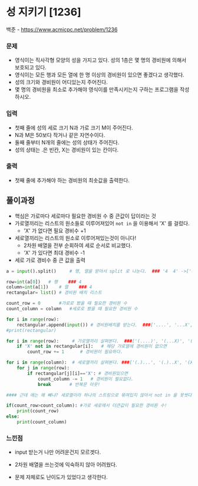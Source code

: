 # 성 지키기 [1236]

백준 - https://www.acmicpc.net/problem/1236



### 문제

-  영식이는 직사각형 모양의 성을 가지고 있다. 성의 1층은 몇 명의 경비원에 의해서 보호되고 있다. 
-  영식이는 모든 행과 모든 열에 한 명 이상의 경비원이 있으면 좋겠다고 생각했다.
-  성의 크기와 경비원이 어디있는지 주어진다.
-  몇 명의 경비원을 최소로 추가해야 영식이를 만족시키는지 구하는 프로그램을 작성하시오.



### 입력

- 첫째 줄에 성의 세로 크기 N과 가로 크기 M이 주어진다. 
- N과 M은 50보다 작거나 같은 자연수이다. 
- 둘째 줄부터 N개의 줄에는 성의 상태가 주어진다. 
- 성의 상태는 .은 빈칸, X는 경비원이 있는 칸이다.



### 출력

- 첫째 줄에 추가해야 하는 경비원의 최솟값을 출력한다.

  


## 풀이과정



- 핵심은 가로마다 세로마다 필요한 경비원 수 중 큰값이 답이라는 것
- 가로열끼리는 리스트의 원소들로 이루어져있어 `not in` 을 이용해서 'X' 를 걸렀다.
  - 'X' 가 없다면 필요 경비수 +1
- 세로열끼리는 리스트의 원소로 이루어져있는것이 아니다!
  - 2차원 배열을 전부 순회하여 세로 순서로 비교했다.
  - 'X' 가 있다면  최대 경비수 -1   
- 세로 가로 경비수 중 큰 값을 출력



```python
a = input().split()     # 행, 열을 받아서 split 로 나눈다.  ### '4  4' ->['4','4']

row=int(a[0])   # 행    ### 4
column=int(a[1])    # 열    ### 4
rectangular= list() # 경비원 배치 리스트

count_row = 0       #가로로 봤을 때 필요한 경비원 수  
count_column = column   #세로로 봤을 때 필요한 경비원 수

for i in range(row):
    rectangular.append(input()) # 경비원배치를 받는다.  ###['....', '...X', 'X...', '....']
#print(rectangular)

for i in range(row):     # 가로열끼리 살펴본다.  ###['(....)', '(...X)', '(X...)', '(....)']
    if 'X' not in rectangular[i]:   # 해당 가로열에 경비원이 없으면
        count_row += 1      # 경비원이 필요하다.

for i in range(column):  # 세로열끼리 살펴본다. ###['(.)...', '(.)..X', '(X)...', '(.)...']
    for j in range(row):    
        if rectangular[j][i]=='X': # 경비원있으면
            count_column -= 1   # 경비원이 필요없다.
            break       # 반복문 아웃!

#### 근데 애는 왜 뺴냐? 세로열이라 하나의 스트링으로 묶여있지 않아서 not in 을 못썻다! ####

if(count_row>count_column): #가로 세로에서 더큰값이 필요한 경비원 수!
    print(count_row)
else:
    print(count_column)
```



### 느낀점

- input 받는거 나만 어려운건지 모르겟다. 

- 2차원 배열을 쓰는것에 익숙하지 않아 어려웠다.

- 문제 자체로도 난이도가 있었다고 생각한다.

